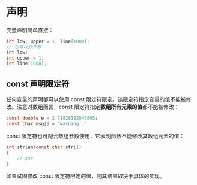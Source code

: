 # 声明

变量声明简单直接：

```c
int low, upper = 1, line[1000];
// 也可以分开写
int low;
int upper = 1;
int line[1000];
```

## const 声明限定符

任何变量的声明都可以使用 const 限定符限定。该限定符指定变量的值不能被修改。注意对数组而言，const 限定符指定**数组所有元素的值**都不能被修改：

```c
const double e = 2.71828182845905;
const char msg[] = "warning: ”
```

const 限定符也可配合数组参数使用，它表明函数不能修改其数组元素的值：

```c
int strlen(const char str[])
{
    // xxx
}
```

如果试图修改 const 限定符限定的值，则其结果取决于具体的实现。
